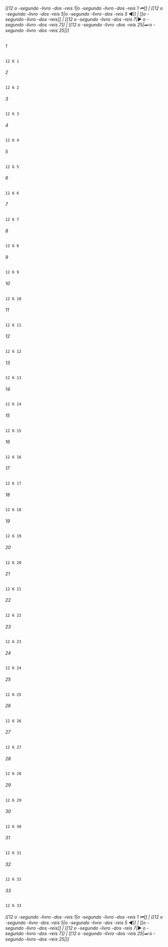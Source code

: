 
###### [[12 o -segundo -livro -dos -reis 1|o -segundo -livro -dos -reis 1 ⏮]] | [[12 o -segundo -livro -dos -reis 5|o -segundo -livro -dos -reis 5 ◀]] | [[o -segundo -livro -dos -reis]] | [[12 o -segundo -livro -dos -reis 7|▶ o -segundo -livro -dos -reis 7]] | [[12 o -segundo -livro -dos -reis 25|⏭ o -segundo -livro -dos -reis 25|]]

###### 1
``` verse
12 6 1 
```
###### 2
``` verse
12 6 2 
```
###### 3
``` verse
12 6 3 
```
###### 4
``` verse
12 6 4 
```
###### 5
``` verse
12 6 5 
```
###### 6
``` verse
12 6 6 
```
###### 7
``` verse
12 6 7 
```
###### 8
``` verse
12 6 8 
```
###### 9
``` verse
12 6 9 
```
###### 10
``` verse
12 6 10 
```
###### 11
``` verse
12 6 11 
```
###### 12
``` verse
12 6 12 
```
###### 13
``` verse
12 6 13 
```
###### 14
``` verse
12 6 14 
```
###### 15
``` verse
12 6 15 
```
###### 16
``` verse
12 6 16 
```
###### 17
``` verse
12 6 17 
```
###### 18
``` verse
12 6 18 
```
###### 19
``` verse
12 6 19 
```
###### 20
``` verse
12 6 20 
```
###### 21
``` verse
12 6 21 
```
###### 22
``` verse
12 6 22 
```
###### 23
``` verse
12 6 23 
```
###### 24
``` verse
12 6 24 
```
###### 25
``` verse
12 6 25 
```
###### 26
``` verse
12 6 26 
```
###### 27
``` verse
12 6 27 
```
###### 28
``` verse
12 6 28 
```
###### 29
``` verse
12 6 29 
```
###### 30
``` verse
12 6 30 
```
###### 31
``` verse
12 6 31 
```
###### 32
``` verse
12 6 32 
```
###### 33
``` verse
12 6 33 
```

###### [[12 o -segundo -livro -dos -reis 1|o -segundo -livro -dos -reis 1 ⏮]] | [[12 o -segundo -livro -dos -reis 5|o -segundo -livro -dos -reis 5 ◀]] | [[o -segundo -livro -dos -reis]] | [[12 o -segundo -livro -dos -reis 7|▶ o -segundo -livro -dos -reis 7]] | [[12 o -segundo -livro -dos -reis 25|⏭ o -segundo -livro -dos -reis 25|]]

